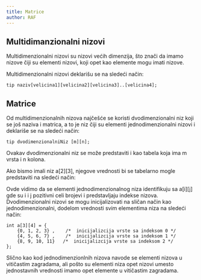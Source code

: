 ```yaml
---
title: Matrice
author: RAF
---
```


## Multidimanzionalni nizovi

Multidimenzionalni nizovi su nizovi većih dimenzija, što znači da imamo nizove čiji su elementi nizovi, koji opet kao elemente mogu imati nizove. 

Multidimenzionalni nizovi deklarišu se na sledeći način:

```
tip naziv[velicina1][velicina2][velicina3]..[velicina4]; 
```

## Matrice

Od multidimenzionalnih nizova najčešće se koristi dvodimenzionalni niz koji se još naziva i matrica, a to je niz čiji su elementi jednodimenzionalni nizovi i deklariše se na sledeći način:

```
tip dvodimenzionalniNiz [m][n];
```

Ovakav dvodimenzionalni niz se može predstaviti i kao tabela koja ima m vrsta i n kolona. 

Ako bismo imali niz a[2][3], njegove vrednosti bi se tabelarno mogle predstaviti na sledeći način:

Ovde vidimo da se elementi jednodimenzionalnog niza identifikuju sa a[i][j] gde su i i j pozitivni celi brojevi i predstavljaju indekse nizova. 
Dvodimenzionalni nizovi se mogu inicijalizovati na sličan način kao jednodimenzionalni, dodelom vrednosti svim elementima niza na sledeći način:

```
int a[3][4] = {
    {0, 1, 2, 3} ,    /*  inicijalizcija vrste sa indeksom 0 */
    {4, 5, 6, 7} ,    /*  inicijalizcija vrste sa indeksom 1 */
    {8, 9, 10, 11}   /*  inicijalizcija vrste sa indeksom 2 */
};
```

Slično kao kod jednodimenzionlnih nizova navode se elementi nizova u vitičastim zagradama, ali pošto su elementi niza opet nizovi umesto jednostavnih vrednosti imamo opet elemente u vitičastim zagradama. 


